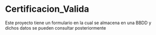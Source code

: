 # Certificacion_Valida
Este proyecto tiene un formulario en la cual se almacena en una BBDD y dichos datos se pueden consultar posteriormente
